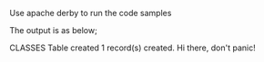 Use apache derby to run the code samples

The output is as below;

CLASSES Table created
1 record(s) created.
Hi there, don't panic!
